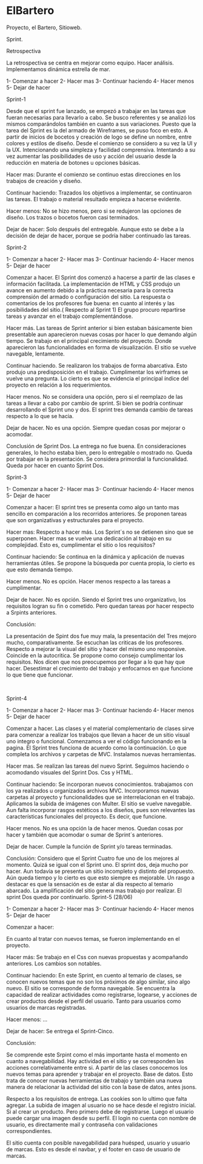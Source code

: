 # ElBartero
Proyecto, el Bartero, Sitioweb.

Sprint.

Retrospectiva

La retrospectiva se centra en mejorar como equipo. Hacer análisis.
Implementamos dinámica estrella de mar.

1-	Comenzar a hacer
2-	Hacer mas
3-	Continuar haciendo
4-	Hacer menos
5-	Dejar de hacer

Sprint-1

Desde que el sprint fue lanzado, se empezó a trabajar en las tareas que fueran necesarias para llevarlo a cabo. Se busco referentes y se analizó los mismos comparándolos también en cuanto a sus variaciones. Puesto que la tarea del Sprint es la del armado de Wireframes, se puso foco en esto.
A partir de inicios de bocetos y creación de logo se define un nombre, entre colores y estilos de diseño.
Desde el comienzo se considero a su vez la UI y la UX. Intencionando una simpleza y facilidad comprensiva. Intentando a su vez aumentar las posibilidades de uso y acción del usuario desde la reducción en materia de botones u opciones básicas.

Hacer mas:
Durante el comienzo se continuo estas direcciones en los trabajos de creación y diseño.

Continuar haciendo:
Trazados los objetivos a implementar, se continuaron las tareas. El trabajo o material resultado empieza a hacerse evidente.

Hacer menos:
No se hizo menos, pero si se redujeron las opciones de diseño. Los trazos o bocetos fueron casi terminados.

Dejar de hacer:
Solo después del entregable. Aunque esto se debe a la decisión de dejar de hacer, porque se podría haber continuado las tareas.








Sprint-2

1-	Comenzar a hacer
2-	Hacer mas
3-	Continuar haciendo
4-	Hacer menos
5-	Dejar de hacer

Comenzar a hacer.
El Sprint dos comenzó a hacerse a partir de las clases e información facilitada.
La implementación de HTML y CSS produjo un avance en aumento debido a la práctica necesaria para la correcta comprensión del armado o configuración del sitio.
La respuesta o comentarios de los profesores fue buena: en cuanto al interés y las posibilidades del sitio.( Respecto al Sprint 1)
El grupo procuro repartirse tareas y avanzar en el trabajo complementándose.

Hacer más.
Las tareas de Sprint anterior si bien estaban básicamente bien presentable aun aparecieron nuevas cosas por hacer lo que demando algún tiempo.
Se trabajo en el principal crecimiento del proyecto. Donde aparecieron las funcionalidades en forma de visualización. El sitio se vuelve navegable, lentamente.

Continuar haciendo.
Se realizaron los trabajos de forma abarcativa. Esto produjo una predisposición en el trabajo. Cumplimentar los wirframes se vuelve una pregunta. Lo cierto es que se evidencia el principal índice del proyecto en relación a los requerimientos.

Hacer menos.
No se considera una opción, pero si el reemplazo de las tareas a llevar a cabo por cambio de sprint. Si bien se podría continuar desarrollando el Sprint uno y dos. El sprint tres demanda cambio de tareas respecto a lo que se hacia.

Dejar de hacer.
No es una opción. Siempre quedan cosas por mejorar o acomodar.

Conclusión de Sprint Dos.
La entrega no fue buena. En consideraciones generales, lo hecho estaba bien, pero lo entregable o mostrado no. Queda por trabajar en la presentación. Se considera primordial la funcionalidad. Queda por hacer en cuanto Sprint Dos.





Sprint-3

1-	Comenzar a hacer
2-	Hacer mas
3-	Continuar haciendo
4-	Hacer menos
5-	Dejar de hacer

Comenzar a hacer:
El sprint tres se presenta como algo un tanto mas sencillo en comparación a los recorridos anteriores. Se proponen tareas que son organizativas y estructurales para el proyecto.

Hacer mas:
Respecto a hacer más. Los Sprint´s no se detienen sino que se superponen. Hacer mas se vuelve una dedicación al trabajo en su complejidad. Esto es, cumplimentar el sitio o los requisitos? 

Continuar haciendo:
Se continua en la dinámica y aplicación de nuevas herramientas útiles.
Se propone la búsqueda por cuenta propia, lo cierto es que esto demanda tiempo. 

Hacer menos.
No es opción. Hacer menos respecto a las tareas a cumplimentar.

Dejar de hacer.
No es opción. Siendo el Sprint tres uno organizativo, los requisitos logran su fin o cometido. Pero quedan tareas por hacer respecto a Srpints anteriores.


Conclusión:

La presentación de Spint dos fue muy mala, la presentación del Tres mejoro mucho, comparativamente.
Se escuchan las criticas de los profesores.
Respecto a mejorar la visual del sitio y hacer del mismo uno responsive.
Coincide en la autocritica.
Se propone como consejo cumplimentar los requisitos. Nos dicen que nos preocupemos por llegar a lo que hay que hacer. 
Desestimar el crecimiento del trabajo y enfocarnos en que funcione lo que tiene que funcionar.


 

Sprint-4

1-	Comenzar a hacer
2-	Hacer mas
3-	Continuar haciendo
4-	Hacer menos
5-	Dejar de hacer

Comenzar a hacer.
Las clases y el material complementario de clases sirve para comenzar a realizar los trabajos que llevan a hacer de un sitio visual uno integro o funcional.
Comenzamos a ver el código funcionando en la pagina. El Sprint tres funciona de acuerdo como la continuación. Lo que completa los archivos y carpetas de MVC.
Instalamos nuevas herramientas.

Hacer mas.
Se realizan las tareas del nuevo Sprint.
Seguimos haciendo o acomodando visuales del Sprint Dos. Css y HTML.

Continuar haciendo:
Se incorporan nuevos conocimientos. 
trabajamos con los ya realizados u organizados archivos MVC.
Incorporamos nuevas carpetas al proyecto y funcionalidades que se interrelacionan en el trabajo. Aplicamos la subida de imágenes con Multer. El sitio se vuelve navegable.
Aun falta incorporar rasgos estéticos a los diseños, pues son relevantes las características funcionales del proyecto. Es decir, que funcione.

Hacer menos.
No es una opción la de hacer menos. Quedan cosas por hacer y también que acomodar o sumar de Sprint´s anteriores.

Dejar de hacer.
Cumple la función de Sprint y/o tareas terminadas.


Conclusión:
Considero que el Sprint Cuatro fue uno de los mejores al momento. Quizá se igual con el Sprint uno.
El sprint dos, deja mucho por hacer. Aun todavía se presenta un sitio incompleto y distinto del propuesto. Aún queda tiempo y lo cierto es que esto siempre es mejorable.
Un rasgo a destacar es que la sensación es de estar al día respecto al temario abarcado.
La amplificación del sitio genera mas trabajo por realizar.
El sprint Dos queda por continuarlo.
Sprint-5 (28/06)

1-	Comenzar a hacer
2-	Hacer mas
3-	Continuar haciendo
4-	Hacer menos
5-	Dejar de hacer

Comenzar a hacer:

En cuanto al tratar con nuevos temas, se fueron implementando en el proyecto.

Hacer más:
Se trabajo en el Css con nuevas propuestas y acompañando anteriores.
Los cambios son notables.

Continuar haciendo:
En este Sprint, en cuento al temario de clases, se conocen nuevos temas que no son los próximos de algo similar, sino algo nuevo.
El sitio se corresponde de forma navegable. Se encuentra la capacidad de realizar actividades como registrarse, logearse, y acciones de crear productos desde el perfil del usuario. Tanto para usuarios como usuarios de marcas registradas.

Hacer menos:
…

Dejar de hacer:
Se entrega el Sprint-Cinco.

Conclusión:

Se comprende este Srpint como el más importante hasta el momento en cuanto a navegabilidad. Hay actividad en el sitio y se corresponden las acciones correlativamente entre si.
A partir de las clases conocemos los nuevos temas para aprender y trabajar en el proyecto. 
Base de datos.
Esto trata de conocer nuevas herramientas de trabajo y también una nueva manera de relacionar la actividad del sitio con la base de datos, antes jsons.

Respecto a los requisitos de entrega.
Las cookies son lo ultimo que falta agregar. 
La subida de imagen al usuario no se hace desde el registro inicial.
Si al crear un producto. Pero primero debe de registrarse.
Luego el usuario puede cargar una imagen desde su perfil.
El login no cuenta con nombre de usuario, es directamente mail y contraseña con validaciones correspondientes.

El sitio cuenta con posible navegabilidad para huésped, usuario y usuario de marcas.
Esto es desde el navbar, y el footer en caso de usuario de marcas.


